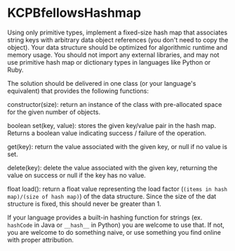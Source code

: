 # KCPBfellowsHashmap

Using only primitive types, implement a fixed-size hash map that associates string keys with arbitrary data object references (you don't need to copy the object). Your data structure should be optimized for algorithmic runtime and memory usage. You should not import any external libraries, and may not use primitive hash map or dictionary types in languages like Python or Ruby.

The solution should be delivered in one class (or your language's equivalent) that provides the following functions:

constructor(size): return an instance of the class with pre-allocated space for the given number of objects.

boolean set(key, value): stores the given key/value pair in the hash map. Returns a boolean value indicating success / failure of the operation.

get(key): return the value associated with the given key, or null if no value is set.

delete(key): delete the value associated with the given key, returning the value on success or null if the key has no value.

float load(): return a float value representing the load factor (`(items in hash map)/(size of hash map)`) of the data structure. Since the size of the dat structure is fixed, this should never be greater than 1.

If your language provides a built-in hashing function for strings (ex. `hashCode` in Java or `__hash__` in Python) you are welcome to use that. If not, you are welcome to do something naive, or use something you find online with proper attribution.
